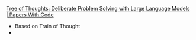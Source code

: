 
[Tree of Thoughts: Deliberate Problem Solving with Large Language Models | Papers With Code](https://paperswithcode.com/paper/tree-of-thoughts-deliberate-problem-solving)

- Based on Train of Thought
- 
